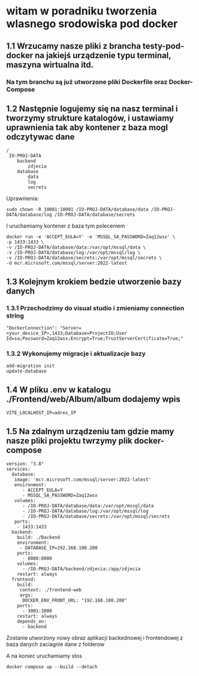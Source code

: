 # witam w poradniku tworzenia wlasnego srodowiska pod docker


## 1.1 Wrzucamy nasze pliki z brancha testy-pod-docker na jakiejś urządzenie typu terminal, maszyna wirtualna itd.

### Na tym branchu są już utworzone pliki Dockerfile oraz Docker-Compose

## 1.2 Następnie logujemy się na nasz terminal i tworzymy strukture katalogów, i ustawiamy uprawnienia tak aby kontener z baza mogl odczytywac dane

```
/
 IO-PROJ-DATA
    backend
        zdjecia
    database
        data
        log
        secrets

```
Uprawnienia: 

` sudo chown -R 10001:10001 /IO-PROJ-DATA/database/data /IO-PROJ-DATA/database/log /IO-PROJ-DATA/database/secrets `

I uruchamiamy kontener z baza tym poleceniem 

```
docker run -e 'ACCEPT_EULA=Y' -e 'MSSQL_SA_PASSWORD=Zaq12wsx' \
-p 1433:1433 \
-v /IO-PROJ-DATA/database/data:/var/opt/mssql/data \
-v /IO-PROJ-DATA/database/log:/var/opt/mssql/log \
-v /IO-PROJ-DATA/database/secrets:/var/opt/mssql/secrets \
-d mcr.microsoft.com/mssql/server:2022-latest
```

## 1.3 Kolejnym krokiem bedzie utworzenie bazy danych

### 1.3.1 Przechodzimy do visual studio i zmieniamy connection string 

```
"DockerConnection": "Server=<your_device_IP>,1433;Database=ProjectIO;User Id=sa;Password=Zaq12wsx;Encrypt=True;TrustServerCertificate=True;"
```

### 1.3.2 Wykonujemy migracje i aktualizacje bazy

```
add-migration init
update-database
```

## 1.4 W pliku .env w katalogu ./Frontend/web/Album/album dodajemy wpis
```
VITE_LOCALHOST_IP=adres_IP
```

## 1.5 Na zdalnym urządzeniu tam gdzie mamy nasze pliki projektu twrzymy plik docker-compose 

```
version: "3.8"
services:
  database:
   image: 'mcr.microsoft.com/mssql/server:2022-latest'
   environment:
      - ACCEPT_EULA=Y
      - MSSQL_SA_PASSWORD=Zaq12wsx
   volumes:
      - /IO-PROJ-DATA/database/data:/var/opt/mssql/data
      - /IO-PROJ-DATA/database/log:/var/opt/mssql/log
      - /IO-PROJ-DATA/database/secrets:/var/opt/mssql/secrets
   ports:
    - 1433:1433
  backend:
    build: ./Backend
    environment:
     - DATABASE_IP=192.168.100.200
    ports:
      - 8080:8080
    volumes:
      - /IO-PROJ-DATA/backend/zdjecia:/app/zdjecia
    restart: always
  frontend:
    build:
     context: ./frontend-web
     args:
      DOCKER_ENV_FRONT_URL: "192.168.100.200"
    ports:
      - 3001:3000
    restart: always
    depends_on:
      - backend
```

Zostanie utworzony nowy obraz aplikacji backednowej i frontendowej z baza danych zaciagnie dane z folderow

A na koniec uruchamiamy stos

```
docker compose up --build --detach
```
